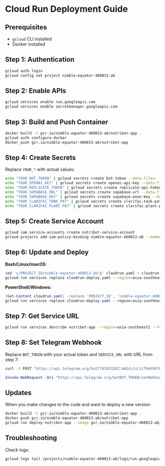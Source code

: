 # Cloud Run Deployment Guide

## Prerequisites
- `gcloud` CLI installed
- Docker installed

## Step 1: Authentication
```bash
gcloud auth login
gcloud config set project nimble-equator-460013-a6
```

## Step 2: Enable APIs
```bash
gcloud services enable run.googleapis.com
gcloud services enable secretmanager.googleapis.com
```

## Step 3: Build and Push Container
```bash
docker build -t gcr.io/nimble-equator-460013-a6/nutribot-app .
gcloud auth configure-docker
docker push gcr.io/nimble-equator-460013-a6/nutribot-app
```

## Step 4: Create Secrets
Replace `YOUR_*` with actual values:

```bash
echo "YOUR_BOT_TOKEN" | gcloud secrets create bot-token --data-file=-
echo "YOUR_OPENAI_KEY" | gcloud secrets create openai-api-key --data-file=-
echo "YOUR_REPLICATE_TOKEN" | gcloud secrets create replicate-api-token --data-file=-
echo "YOUR_SUPABASE_URL" | gcloud secrets create supabase-url --data-file=-
echo "YOUR_SUPABASE_KEY" | gcloud secrets create supabase-anon-key --data-file=-
echo "YOUR_CLARIFAI_TANK_PAT" | gcloud secrets create clarifai-tank-pat --data-file=-
echo "YOUR_CLARIFAI_PLANT_PAT" | gcloud secrets create clarifai-plant-pat --data-file=-
```

## Step 5: Create Service Account
```bash
gcloud iam service-accounts create nutribot-service-account
gcloud projects add-iam-policy-binding nimble-equator-460013-a6 --member="serviceAccount:nutribot-service-account@nimble-equator-460013-a6.iam.gserviceaccount.com" --role="roles/secretmanager.secretAccessor"
```

## Step 6: Update and Deploy
**Bash/Linux/macOS:**
```bash
sed 's/PROJECT_ID/nimble-equator-460013-a6/g' cloudrun.yaml > cloudrun-deploy.yaml
gcloud run services replace cloudrun-deploy.yaml --region=asia-southeast1
```

**PowerShell/Windows:**
```powershell
(Get-Content cloudrun.yaml) -replace 'PROJECT_ID', 'nimble-equator-460013-a6' | Set-Content cloudrun-deploy.yaml
gcloud run services replace cloudrun-deploy.yaml --region=asia-southeast1
```

## Step 7: Get Service URL
```bash
gcloud run services describe nutribot-app --region=asia-southeast1 --format="value(status.url)"
```

## Step 8: Set Telegram Webhook
Replace `BOT_TOKEN` with your actual token and `SERVICE_URL` with URL from step 7:

```bash
curl -X POST "https://api.telegram.org/bot7787023282:AAGcLCvCiiT94hVKfWzSzMtz5WNtnJE1Axo/setWebhook" -H "Content-Type: application/json" -d '{"url": "https://nutribot-app-7ksso7ovsa-as.a.run.app/webhook"}'
```
```powershell
Invoke-WebRequest -Uri "https://api.telegram.org/botBOT_TOKEN/setWebhook" -Method POST -Headers @{"Content-Type"="application/json"} -Body '{"url":"https://nutribot-app-7ksso7ovsa-as.a.run.app/webhook"}'

```
## Updates
When you make changes to the code and want to deploy a new version:

```bash
docker build -t gcr.io/nimble-equator-460013-a6/nutribot-app .
docker push gcr.io/nimble-equator-460013-a6/nutribot-app
gcloud run deploy nutribot-app --image gcr.io/nimble-equator-460013-a6/nutribot-app --region=asia-southeast1
```

## Troubleshooting
Check logs:
```bash
gcloud logs tail /projects/nimble-equator-460013-a6/logs/run.googleapis.com%2Fstdout --region=asia-southeast1
```